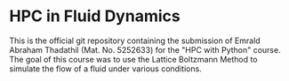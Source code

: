 # HPC in Fluid Dynamics
This is the official git repository containing the submission of Emrald Abraham Thadathil (Mat. No. 5252633) for the "HPC with Python" course. The goal of this course was to use the Lattice Boltzmann Method to simulate the flow of a fluid under various conditions.


